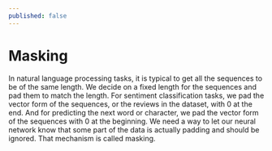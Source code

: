 ```yaml
---
published: false
---
```

# Masking

In natural language processing tasks, it is typical to get all the sequences to be of the same length. We decide on a fixed length for the sequences and pad them to match the length. For sentiment classification tasks, we pad the vector form of the sequences, or the reviews in the dataset, with 0 at the end. And for predicting the next word or character, we pad the vector form of the sequences with 0 at the beginning. We need a way to let our neural network know that some part of the data is actually padding and should be ignored. That mechanism is called masking.

